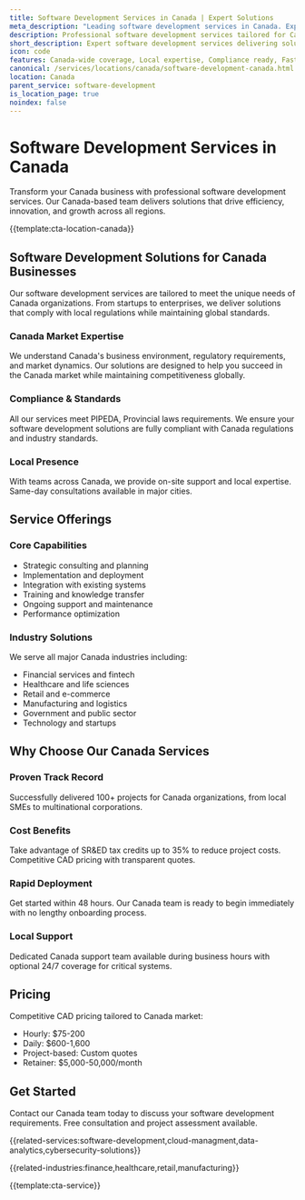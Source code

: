 ```yaml
---
title: Software Development Services in Canada | Expert Solutions
meta_description: "Leading software development services in Canada. Expert teams, proven results, SR&ED tax credits up to 35%. Get started today."
description: Professional software development services tailored for Canada businesses
short_description: Expert software development services delivering solutions across Canada.
icon: code
features: Canada-wide coverage, Local expertise, Compliance ready, Fast deployment, Cost-effective, Proven results
canonical: /services/locations/canada/software-development-canada.html
location: Canada
parent_service: software-development
is_location_page: true
noindex: false
---
```


# Software Development Services in Canada

Transform your Canada business with professional software development services. Our Canada-based team delivers solutions that drive efficiency, innovation, and growth across all regions.

{{template:cta-location-canada}}

## Software Development Solutions for Canada Businesses

Our software development services are tailored to meet the unique needs of Canada organizations. From startups to enterprises, we deliver solutions that comply with local regulations while maintaining global standards.

### Canada Market Expertise

We understand Canada's business environment, regulatory requirements, and market dynamics. Our solutions are designed to help you succeed in the Canada market while maintaining competitiveness globally.

### Compliance & Standards

All our services meet PIPEDA, Provincial laws requirements. We ensure your software development solutions are fully compliant with Canada regulations and industry standards.

### Local Presence

With teams across Canada, we provide on-site support and local expertise. Same-day consultations available in major cities.

## Service Offerings

### Core Capabilities
- Strategic consulting and planning
- Implementation and deployment
- Integration with existing systems
- Training and knowledge transfer
- Ongoing support and maintenance
- Performance optimization

### Industry Solutions
We serve all major Canada industries including:
- Financial services and fintech
- Healthcare and life sciences
- Retail and e-commerce
- Manufacturing and logistics
- Government and public sector
- Technology and startups

## Why Choose Our Canada Services

### Proven Track Record
Successfully delivered 100+ projects for Canada organizations, from local SMEs to multinational corporations.

### Cost Benefits
Take advantage of SR&ED tax credits up to 35% to reduce project costs. Competitive CAD pricing with transparent quotes.

### Rapid Deployment
Get started within 48 hours. Our Canada team is ready to begin immediately with no lengthy onboarding process.

### Local Support
Dedicated Canada support team available during business hours with optional 24/7 coverage for critical systems.

## Pricing

Competitive CAD pricing tailored to Canada market:
- Hourly: $75-200
- Daily: $600-1,600
- Project-based: Custom quotes
- Retainer: $5,000-50,000/month

## Get Started

Contact our Canada team today to discuss your software development requirements. Free consultation and project assessment available.

{{related-services:software-development,cloud-managment,data-analytics,cybersecurity-solutions}}

{{related-industries:finance,healthcare,retail,manufacturing}}

{{template:cta-service}}
